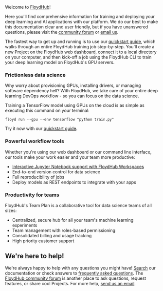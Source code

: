Welcome to [FloydHub](https://www.floydhub.com/)! 

Here you'll find comprehensive information for training and deploying your deep learning and AI applications with our platform. We do our best to make this documentation clear and user friendly, but if you have unanswered questions, please visit the [community forum](https://forum.floydhub.com/) or [email us](mailto:support@floydhub.com).

The fastest way to get up and running is to use our [quickstart guide](https://docs.floydhub.com/getstarted/quick_start), which walks through an entire FloydHub training job step-by-step. You'll create a new Project on the FloydHub web dashboard, connect it to a local directory on your computer, and then kick-off a job using the FloydHub CLI to train your deep learning model on FloydHub's GPU servers.

### Frictionless data science
Why worry about provisioning GPUs, installing drivers, or managing software dependency hell? With FloydHub, we take care of your entire deep learning DevOps workflow - so you can focus on the data science.

Training a TensorFlow model using GPUs on the cloud is as simple as executing this command on your terminal:

```
floyd run --gpu --env tensorflow "python train.py"
```

Try it now with our [quickstart guide](https://docs.floydhub.com/getstarted/quick_start).

### Powerful workflow tools
Whether you're using our web dashboard or our command line interface, our tools make your work easier and your team more productive:

- [Interactive Jupyter Notebook support with FloydHub Workspaces](https://docs.floydhub.com/guides/workspace/)
- End-to-end version control for data science
- Full reproducibility of jobs
- Deploy models as REST endpoints to integrate with your apps

### Productivity for teams
FloydHub's Team Plan is a collaborative tool for data science teams of all sizes:

- Centralized, secure hub for all your team's machine learning experiments
- Team management with roles-based permissioning
- Consolidated billing and usage tracking
- High priority customer support

## We're here to help!

We're always happy to help with any questions you might have! [Search](http://docs.floydhub.com/) our documentation or check answers to [frequently asked questions](http://docs.floydhub.com/faqs/installation/). The [FloydHub community forum](https://forum.floydhub.com/) is another place to ask questions, request features, or share cool Projects. For more help, [send us an email](mailto:support@floydhub.com).

